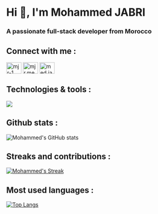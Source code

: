 <h1 align="left">Hi 👋, I'm Mohammed JABRI</h1>
<h3 align="left">A passionate full-stack developer from Morocco</h3>

<!-- <p align="left"> <a href="https://github.com/ryo-ma/github-profile-trophy"><img src="https://github-profile-trophy.vercel.app/?username=medjabri1" alt="medjabri1" /></a> </p> -->

## Connect with me :
<p align="left">
<a href="https://linkedin.com/in/mjr-1" target="blank"><img align="center" src="https://raw.githubusercontent.com/rahuldkjain/github-profile-readme-generator/master/src/images/icons/Social/linked-in-alt.svg" alt="mjr-1" height="30" width="40" /></a>
<a href="https://fb.com/mjr.med" target="blank"><img align="center" src="https://raw.githubusercontent.com/rahuldkjain/github-profile-readme-generator/master/src/images/icons/Social/facebook.svg" alt="mjr.med" height="30" width="40" /></a>
<a href="https://instagram.com/med.jabri.1" target="blank"><img align="center" src="https://raw.githubusercontent.com/rahuldkjain/github-profile-readme-generator/master/src/images/icons/Social/instagram.svg" alt="med.jabri.1" height="30" width="40" /></a>
</p>

## Technologies & tools :
![](https://img.shields.io/badge/OS-Windows>-informational?style=flat&logo=windows&logoColor=white&color=2bbc8a)


## Github stats :
![Mohammed's GitHub stats](https://github-readme-stats.vercel.app/api?username=medjabri1&show_icons=true&count_private=true&hide=issues&theme=react&border_radius=5)

## Streaks and contributions :
[![Mohammed's Streak](https://github-readme-streak-stats.herokuapp.com?user=medjabri1&theme=react&border_radius=5)](https://github.com/medjabri1/medjabri1)

## Most used languages :
[![Top Langs](https://github-readme-stats.vercel.app/api/top-langs/?username=medjabri1&theme=react&langs_count=12&layout=compact&border_radius=5)](https://github.com/medjabri1/medjabri1)

<p style="display:none" align="left"> <img src="https://komarev.com/ghpvc/?username=medjabri1&label=Profile%20views&color=0e75b6&style=flat" alt="medjabri1" /> </p>
